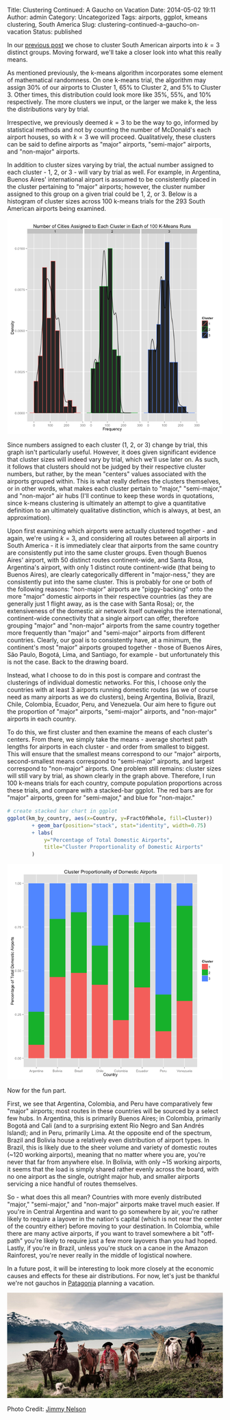 Title: Clustering Continued: A Gaucho on Vacation
Date: 2014-05-02 19:11
Author: admin
Category: Uncategorized
Tags: airports, ggplot, kmeans clustering, South America
Slug: clustering-continued-a-gaucho-on-vacation
Status: published

In our [previous post](clustering-the-airports.md) we chose to cluster South American airports into $k = 3$ distinct groups. Moving forward, we'll take a closer look into what this really means.

As mentioned previously, the k-means algorithm incorporates some element of mathematical randomness. On one k-means trial, the algorithm may assign 30% of our airports to Cluster 1, 65% to Cluster 2, and 5% to Cluster 3. Other times, this distribution could look more like 35%, 55%, and 10% respectively. The more clusters we input, or the larger we make k, the less the distributions vary by trial.

Irrespective, we previously deemed $k = 3$ to be the way to go, informed by statistical methods and not by counting the number of McDonald's each airport houses, so with $k = 3$ we will proceed. Qualitatively, these clusters can be said to define airports as "major" airports, "semi-major" airports, and "non-major" airports.

In addition to cluster sizes varying by trial, the actual number assigned to each cluster - 1, 2, or 3 - will vary by trial as well. For example, in Argentina, Buenos Aires' international airport is assumed to be consistently placed in the cluster pertaining to "major" airports; however, the cluster number assigned to this group on a given trial could be 1, 2, or 3. Below is a histogram of cluster sizes across 100 k-means trials for the 293 South American airports being examined.

![Cluster Assignment Frequency Histogram](figures/airport_cluster_frequency_histograms.png)

Since numbers assigned to each cluster (1, 2, or 3) change by trial, this graph isn't particularly useful. However, it does given significant evidence that cluster sizes will indeed vary by trial, which we'll use later on. As such, it follows that clusters should not be judged by their respective cluster numbers, but rather, by the mean "centers" values associated with the airports grouped within. This is what really defines the clusters themselves, or in other words, what makes each cluster pertain to "major," "semi-major," and "non-major" air hubs (I'll continue to keep these words in quotations, since k-means clustering is ultimately an attempt to give a quantitative definition to an ultimately qualitative distinction, which is always, at best, an approximation).

Upon first examining which airports were actually clustered together - and again, we're using $k = 3$, and considering all routes between all airports in South America - it is immediately clear that airports from the same country are consistently put into the same cluster groups. Even though Buenos Aires' airport, with 50 distinct routes continent-wide, and Santa Rosa, Argentina's airport, with only 1 distinct route continent-wide (that being to Buenos Aires), are clearly categorically different in "major-ness," they are consistently put into the same cluster. This is probably for one or both of the following reasons: "non-major" airports are "piggy-backing" onto the more "major" domestic airports in their respective countries (as they are generally just 1 flight away, as is the case with Santa Rosa); or, the extensiveness of the domestic air network itself outweighs the international, continent-wide connectivity that a single airport can offer, therefore grouping "major" and "non-major" airports from the same country together more frequently than "major" and "semi-major" airports from different countries. Clearly, our goal is to consistently have, at a minimum, the continent's most "major" airports grouped together - those of Buenos Aires, São Paulo, Bogotá, Lima, and Santiago, for example - but unfortunately this is not the case. Back to the drawing board.

Instead, what I choose to do in this post is compare and contrast the clusterings of individual domestic networks. For this, I choose only the countries with at least 3 airports running domestic routes (as we of course need as many airports as we do clusters), being Argentina, Bolivia, Brazil, Chile, Colombia, Ecuador, Peru, and Venezuela. Our aim here to figure out the proportion of "major" airports, "semi-major" airports, and "non-major" airports in each country.

To do this, we first cluster and then examine the means of each cluster's centers. From there, we simply take the means - average shortest path lengths for airports in each cluster - and order from smallest to biggest. This will ensure that the smallest means correspond to our "major" airports, second-smallest means correspond to "semi-major" airports, and largest correspond to "non-major" airports. One problem still remains: cluster sizes will still vary by trial, as shown clearly in the graph above. Therefore, I run 100 k-means trials for each country, compute population proportions across these trials, and compare with a stacked-bar ggplot. The red bars are for "major" airports, green for "semi-major," and blue for "non-major."

```r
# create stacked bar chart in ggplot
ggplot(km_by_country, aes(x=Country, y=FractOfWhole, fill=Cluster))
        + geom_bar(position="stack", stat="identity", width=0.75)
        + labs(
            y="Percentage of Total Domestic Airports",
            title="Cluster Proportionality of Domestic Airports"
        )
```

![Stack Bar Cluster Props](figures/cluster_proportions_stacked_barchart.png)

Now for the fun part.

First, we see that Argentina, Colombia, and Peru have comparatively few "major" airports; most routes in these countries will be sourced by a select few hubs. In Argentina, this is primarily Buenos Aires; in Colombia, primarily Bogotá and Cali (and to a surprising extent Rio Negro and San Andrés Island); and in Peru, primarily Lima. At the opposite end of the spectrum, Brazil and Bolivia house a relatively even distribution of airport types. In Brazil, this is likely due to the sheer volume and variety of domestic routes (\~120 working airports), meaning that no matter where you are, you're never that far from anywhere else. In Bolivia, with only \~15 working airports, it seems that the load is simply shared rather evenly across the board, with no one airport as the single, outright major hub, and smaller airports servicing a nice handful of routes themselves.

So - what does this all mean? Countries with more evenly distributed "major," "semi-major," and "non-major" airports make travel much easier. If you're in Central Argentina and want to go somewhere by air, you're rather likely to require a layover in the nation's capital (which is not near the center of the country either) before moving to your destination. In Colombia, while there are many active airports, if you want to travel somewhere a bit "off-path" you're likely to require just a few more layovers than you had hoped. Lastly, if you're in Brazil, unless you're stuck on a canoe in the Amazon Rainforest, you're never really in the middle of logistical nowhere.

In a future post, it will be interesting to look more closely at the economic causes and effects for these air distributions. For now, let's just be thankful we're not gauchos in [Patagonia](http://willtravellife.com/blog/2013/04/22/photo-essay-the-conical-cathedral-of-patagonias-fitzroy/) planning a vacation.

![Gaucho Photo](images/guachos_on_vacation.jpg)

Photo Credit: [Jimmy Nelson](http://www.beforethey.com/tribe/gauchos)
